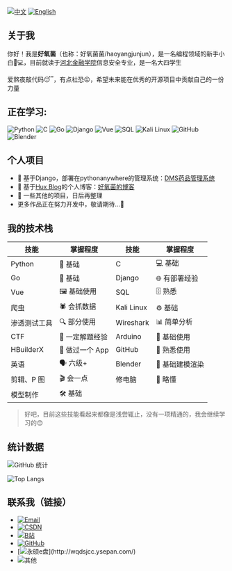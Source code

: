 [![中文](https://img.shields.io/badge/README-中文-494cad)](./README.md)
[![English](https://img.shields.io/badge/README-English-494cad)](./readme-en.md)

## 关于我

你好！我是**好氧菌**（也称：好氧菌菌/haoyangjunjun），是一名编程领域的新手小白👨💻，目前就读于[河北金融学院](https://www.hbfu.edu.cn/)信息安全专业，是一名大四学生

爱熬夜敲代码😴，有点社恐😣，希望未来能在优秀的开源项目中贡献自己的一份力量

## 正在学习:
![Python](https://img.shields.io/badge/Python-3776AB?style=for-the-badge\&logo=python\&logoColor=white)
![C](https://img.shields.io/badge/C-00599C?style=for-the-badge\&logo=c\&logoColor=white)
![Go](https://img.shields.io/badge/Go-00ADD8?style=for-the-badge\&logo=go\&logoColor=white)
![Django](https://img.shields.io/badge/Django-092E20?style=for-the-badge\&logo=django\&logoColor=white)
![Vue](https://img.shields.io/badge/Vue.js-35495E?style=for-the-badge\&logo=vue.js\&logoColor=4FC08D)
![SQL](https://img.shields.io/badge/SQL-003B57?style=for-the-badge\&logo=postgresql\&logoColor=white)
![Kali Linux](https://img.shields.io/badge/Kali_Linux-557C94?style=for-the-badge\&logo=kali-linux\&logoColor=white)
![GitHub](https://img.shields.io/badge/GitHub-100000?style=for-the-badge\&logo=github\&logoColor=white)
![Blender](https://img.shields.io/badge/blender-%23F5792A.svg?style=for-the-badge\&logo=blender\&logoColor=white)

## 个人项目


- 💊 基于Django，部署在pythonanywhere的管理系统：[DMS药品管理系统](https://haoyangjun.pythonanywhere.com/)  
- 📕 基于[Hux Blog](https://huangxuan.me)的个人博客：[好氧菌的博客](https://haoyangjunjun.github.io)  
- 📑 一些其他的项目，日后再整理
- 更多作品正在努力开发中，敬请期待...🚀


## 我的技术栈

| 技能         | 掌握程度    | 技能         | 掌握程度    |
| ---------- | ----------- | ---------- | ----------- |
| Python     | 🐍 基础       | C          | 💻 基础       |
| Go         | 🦫 基础       | Django     | 🌐 有部署经验    |
| Vue        | 🖼️ 基础使用    | SQL        | 🗄️ 熟悉      |
| 爬虫       | 🕷️ 会抓数据    | Kali Linux | ⚙️ 基础       |
| 渗透测试工具 | 🔍 部分使用     | Wireshark  | 📊 简单分析     |
| CTF        | 🚩 一定解题经验   | Arduino    | 🔌 基础使用     |
| HBuilderX  | 📱 做过一个 App | GitHub     | 🔄 熟悉使用     |
| 英语         | 🗣️ 六级+      | Blender    | 🎨 基础建模渲染     |
| 剪辑、P 图    | 🎬 会一点      | 修电脑        | 🔧 略懂       |
| 模型制作       | 🛠️ 基础      |


> 好吧，目前这些技能看起来都像是浅尝辄止，没有一项精通的，我会继续学习的😊

## 统计数据
![GitHub 统计](https://github-readme-stats.vercel.app/api?username=haoyangjunjun\&show_icons=true\&theme=tokyonight)

![Top Langs](https://github-readme-stats.vercel.app/api/top-langs/?username=haoyangjunjun\&layout=compact)

## 联系我（链接）

* [![Email](https://img.shields.io/badge/qq_mail-2535935376@qq.com-red?logo=gmail\&logoColor=white)](mailto:2535935376@qq.com)
* [![CSDN](https://img.shields.io/badge/CSDN-haoyangjunjunjun-orange?logo=csdn\&logoColor=white)](https://blog.csdn.net/2403_83938280)
* [![B站](https://img.shields.io/badge/B站-好氧菌菌-blue?\&logo=bilibili\&logoColor=white)](https://space.bilibili.com/250580854)
* [![GitHub](https://img.shields.io/badge/GitHub-haoyangjunjun-black?\&logo=github\&logoColor=white)](https://github.com/haoyangjunjun)
* [![永硕e盘](https://img.shields.io/badge/永硕e盘-无情的数据存储-green?)](http://wqdsjcc.ysepan.com/)
* ![其他](https://img.shields.io/badge/其他-暂时保密-gray?\&logoColor=white)

<!---
haoyangjunjun/haoyangjunjun is a ✨ special ✨ repository because its `README.md` (this file) appears on your GitHub profile.
You can click the Preview link to take a look at your changes.
--->
